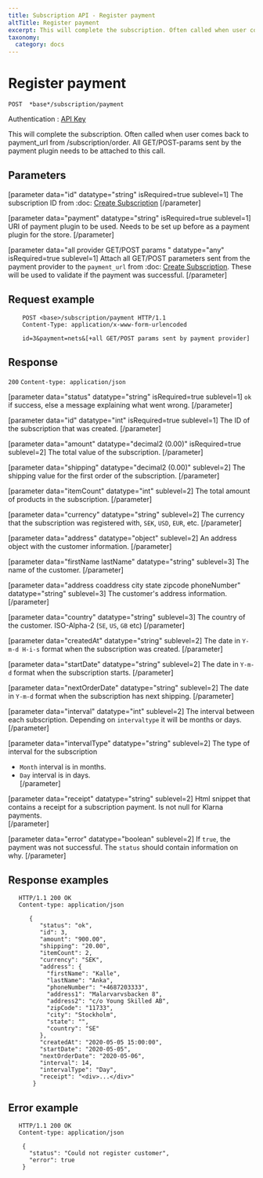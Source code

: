 ```yaml
---
title: Subscription API - Register payment
altTitle: Register payment
excerpt: This will complete the subscription. Often called when user comes back to payment_url from /subscription/order. All GET/POST-params sent by the payment plugin needs to be attached to this call.
taxonomy:
  category: docs
---
```


# Register payment

```text
POST  *base*/subscription/payment
```
Authentication : [API Key](/api-references/api-intro#authentication)


This will complete the subscription. Often called when user comes back to payment_url from /subscription/order. All GET/POST-params sent by the payment plugin needs to be attached to this call.

## Parameters

[parameter data="id" datatype="string" isRequired=true sublevel=1]
The subscription ID from :doc: [Create Subscription](/api-references/subscription-api/api-reference/create-subscription)
[/parameter]

[parameter data="payment" datatype="string" isRequired=true sublevel=1]
URI of payment plugin to be used. Needs to be set up before as a payment plugin for the store.
[/parameter]

[parameter data="all provider GET/POST params " datatype="any" isRequired=true sublevel=1]
Attach all GET/POST parameters sent from the payment provider to the ``payment_url`` from :doc: [Create Subscription](/api-references/subscription-api/api-reference/create-subscription). These will be used to validate if the payment was successful.
[/parameter]

## Request example

```http
    POST <base>/subscription/payment HTTP/1.1
    Content-Type: application/x-www-form-urlencoded
    
    id=3&payment=nets&[+all GET/POST params sent by payment provider]

```

## Response

`200` `Content-type: application/json`

[parameter data="status" datatype="string" isRequired=true sublevel=1]
 ``ok`` if success, else a message explaining what went wrong.
[/parameter]

[parameter data="id" datatype="int" isRequired=true sublevel=1]
The ID of the subscription that was created.
[/parameter]

[parameter data="amount" datatype="decimal2 (0.00)" isRequired=true sublevel=2]
The total value of the subscription.
[/parameter]

[parameter data="shipping" datatype="decimal2 (0.00)" sublevel=2]
The shipping value for the first order of the subscription.
[/parameter]

[parameter data="itemCount" datatype="int" sublevel=2]
The total amount of products in the subscription.
[/parameter]

[parameter data="currency" datatype="string" sublevel=2]
The currency that the subscription was registered with, ``SEK``, ``USD``, ``EUR``, etc.
[/parameter]

[parameter data="address" datatype="object" sublevel=2]
An address object with the customer information.
[/parameter]

[parameter data="firstName lastName" datatype="string" sublevel=3]
The name of the customer.
[/parameter]

[parameter data="address coaddress city state zipcode phoneNumber" datatype="string" sublevel=3]
The customer's address information.
[/parameter]

[parameter data="country" datatype="string" sublevel=3]
The country of the customer. ISO-Alpha-2 (``SE``, ``US``, ``GB`` etc)
[/parameter]

[parameter data="createdAt" datatype="string" sublevel=2]
The date in ``Y-m-d H-i-s`` format when the subscription was created.
[/parameter]

[parameter data="startDate" datatype="string" sublevel=2]
The date in ``Y-m-d`` format when the subscription starts.
[/parameter]

[parameter data="nextOrderDate" datatype="string" sublevel=2]
The date in ``Y-m-d`` format when the subscription has next shipping.
[/parameter]

[parameter data="interval" datatype="int" sublevel=2]
The interval between each subscription. Depending on `intervaltype` it will be months or days.
[/parameter]

[parameter data="intervalType" datatype="string" sublevel=2]
The type of interval for the subscription
* ``Month`` interval is in months.
* ``Day`` interval is in days.        
[/parameter]

[parameter data="receipt" datatype="string" sublevel=2]
Html snippet that contains a receipt for a subscription payment. Is not null for Klarna payments.  
[/parameter]

[parameter data="error" datatype="boolean" sublevel=2]
If ``true``, the payment was not successful. The ``status`` should contain information on why. 
[/parameter]

## Response examples

```http
   HTTP/1.1 200 OK
   Content-type: application/json

      {
         "status": "ok",
         "id": 3,
         "amount": "900.00",
         "shipping": "20.00",
         "itemCount": 2,
         "currency": "SEK",
         "address": {
           "firstName": "Kalle",
           "lastName": "Anka",
           "phoneNumber": "+4687203333",
           "address1": "Malarvarvsbacken 8",
           "address2": "c/o Young Skilled AB",
           "zipCode": "11733",
           "city": "Stockholm",
           "state": "",
           "country": "SE"
         },
         "createdAt": "2020-05-05 15:00:00",
         "startDate": "2020-05-05",
         "nextOrderDate": "2020-05-06",
         "interval": 14,
         "intervalType": "Day",
         "receipt": "<div>...</div>"
       }
```

## Error example

```http
   HTTP/1.1 200 OK
   Content-type: application/json

    {
      "status": "Could not register customer",
      "error": true
    }
```